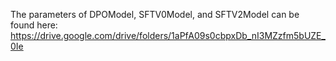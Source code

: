 The parameters of DPOModel, SFTV0Model, and SFTV2Model can be found here: https://drive.google.com/drive/folders/1aPfA09s0cbpxDb_nI3MZzfm5bUZE_0Ie
